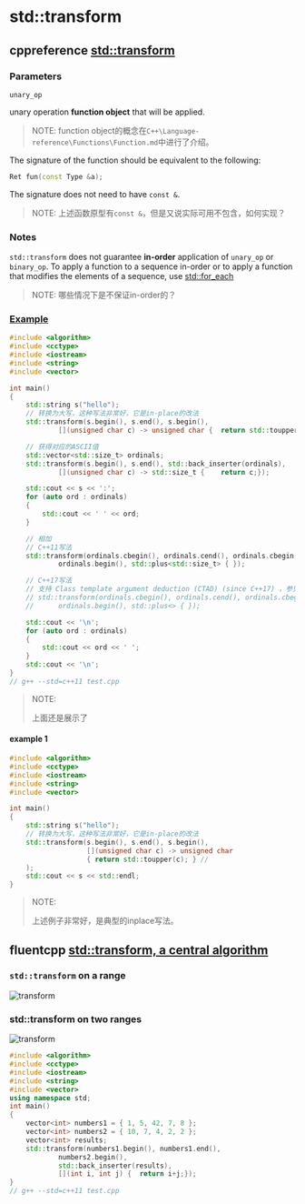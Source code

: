 # std::transform



## cppreference [std::transform](https://en.cppreference.com/w/cpp/algorithm/transform)

### Parameters

`unary_op`

unary operation **function object** that will be applied.

> NOTE: function object的概念在`C++\Language-reference\Functions\Function.md`中进行了介绍。

The signature of the function should be equivalent to the following:

```C++
Ret fun(const Type &a);
```

The signature does not need to have `const &`.

> NOTE: 上述函数原型有`const &`，但是又说实际可用不包含，如何实现？

### Notes

`std::transform` does not guarantee **in-order** application of `unary_op` or `binary_op`. To apply a function to a sequence in-order or to apply a function that modifies the elements of a sequence, use [std::for_each](https://en.cppreference.com/w/cpp/algorithm/for_each)

> NOTE: 哪些情况下是不保证in-order的？



### [Example](https://en.cppreference.com/w/cpp/algorithm/transform#Example)

```c++
#include <algorithm>
#include <cctype>
#include <iostream>
#include <string>
#include <vector>

int main()
{
	std::string s("hello");
	// 转换为大写，这种写法非常好，它是in-place的改法
	std::transform(s.begin(), s.end(), s.begin(),
			[](unsigned char c) -> unsigned char {	return std::toupper(c);});

	// 获得对应的ASCII值
	std::vector<std::size_t> ordinals;
	std::transform(s.begin(), s.end(), std::back_inserter(ordinals),
			[](unsigned char c) -> std::size_t {	return c;});

	std::cout << s << ':';
	for (auto ord : ordinals)
	{
		std::cout << ' ' << ord;
	}

	// 相加
	// C++11写法
	std::transform(ordinals.cbegin(), ordinals.cend(), ordinals.cbegin(),
			ordinals.begin(), std::plus<std::size_t> { });

	// C++17写法
	// 支持 Class template argument deduction (CTAD) (since C++17) ，参见 https://en.cppreference.com/w/cpp/language/class_template_argument_deduction
	// std::transform(ordinals.cbegin(), ordinals.cend(), ordinals.cbegin(),
	//		ordinals.begin(), std::plus<> { });

	std::cout << '\n';
	for (auto ord : ordinals)
	{
		std::cout << ord << ' ';
	}
	std::cout << '\n';
}
// g++ --std=c++11 test.cpp

```

> NOTE:
>
> 上面还是展示了

#### example 1

```c++
#include <algorithm>
#include <cctype>
#include <iostream>
#include <string>
#include <vector>

int main()
{
    std::string s("hello");
    // 转换为大写，这种写法非常好，它是in-place的改法
    std::transform(s.begin(), s.end(), s.begin(),
                   [](unsigned char c) -> unsigned char
                   { return std::toupper(c); } //
    );
    std::cout << s << std::endl;
}
```



> NOTE:
>
> 上述例子非常好，是典型的inplace写法。

## fluentcpp [std::transform, a central algorithm](https://www.fluentcpp.com/2017/02/13/transform-central-algorithm/)



### `std::transform` on a range

![transform](https://www.fluentcpp.com/wp-content/uploads/2017/02/transform1.png)



### std::transform on two ranges

![transform](https://www.fluentcpp.com/wp-content/uploads/2017/02/transform2.png)

```c++
#include <algorithm>
#include <cctype>
#include <iostream>
#include <string>
#include <vector>
using namespace std;
int main()
{
	vector<int> numbers1 = { 1, 5, 42, 7, 8 };
	vector<int> numbers2 = { 10, 7, 4, 2, 2 };
	vector<int> results;
	std::transform(numbers1.begin(), numbers1.end(),
			numbers2.begin(),
			std::back_inserter(results),
			[](int i, int j) {	return i+j;});
}
// g++ --std=c++11 test.cpp


```



